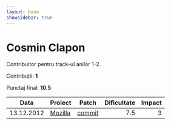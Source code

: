 ```yaml
---
layout: base
showsidebar: true
---
```


# Cosmin Clapon

Contribuitor pentru track-ul anilor 1-2.

Contribuții: **1**

Punctaj final: **10.5**

|Data |Proiect | Patch |Dificultate|Impact|
|-----|--------|-------|----------:|-----:|
|13.12.2012|[Mozilla][mozilla]|[commit](https://bugzilla.mozilla.org/show_bug.cgi?id=764996)|7.5|3|

[mozilla]: https://wiki.mozilla.org/Main_Page "Mozilla Project"
